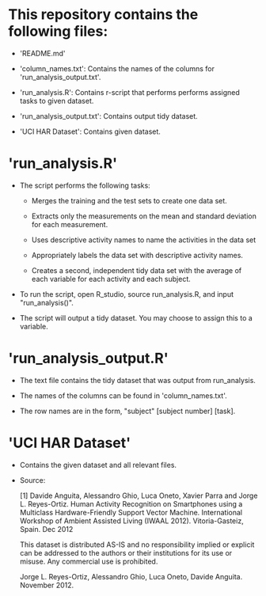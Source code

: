 This repository contains the following files:
=============================================

- 'README.md'

- 'column_names.txt': Contains the names of the columns for 'run_analysis_output.txt'.

- 'run_analysis.R': Contains r-script that performs performs assigned tasks to given dataset.

- 'run_analysis_output.txt': Contains output tidy dataset.

- 'UCI HAR Dataset': Contains given dataset.

'run_analysis.R'
================

- The script performs the following tasks:

	- Merges the training and the test sets to create one data set.

	- Extracts only the measurements on the mean and standard deviation for each measurement. 

	- Uses descriptive activity names to name the activities in the data set

	- Appropriately labels the data set with descriptive activity names. 

	- Creates a second, independent tidy data set with the average of each variable for each activity and each subject.

- To run the script, open R_studio, source run_analysis.R, and input "run_analysis()".

- The script will output a tidy dataset. You may choose to assign this to a variable.

'run_analysis_output.R'
=======================

- The text file contains the tidy dataset that was output from run_analysis.

- The names of the columns can be found in 'column_names.txt'.

- The row names are in the form, "subject" [subject number] [task].

'UCI HAR Dataset'
=================

- Contains the given dataset and all relevant files.

- Source: 

	[1] Davide Anguita, Alessandro Ghio, Luca Oneto, Xavier Parra and Jorge L. Reyes-Ortiz. Human Activity Recognition on Smartphones using a Multiclass Hardware-Friendly Support Vector Machine. International Workshop of Ambient Assisted Living (IWAAL 2012). Vitoria-Gasteiz, Spain. Dec 2012

	This dataset is distributed AS-IS and no responsibility implied or explicit can be addressed to the authors or their institutions for its use or misuse. Any commercial use is prohibited.

	Jorge L. Reyes-Ortiz, Alessandro Ghio, Luca Oneto, Davide Anguita. November 2012.
